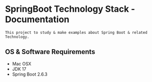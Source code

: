 # SpringBoot Technology Stack - Documentation
```
This project to study & make examples about Spring Boot & related Technology.
```

## OS & Software Requirements
- Mac OSX
- JDK 17
- Spring Boot 2.6.3 



